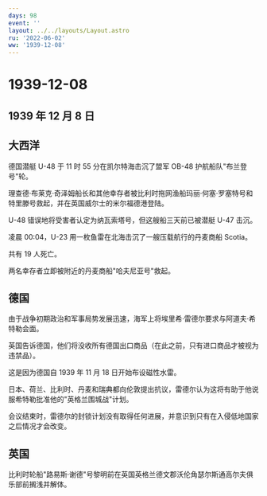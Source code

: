 ```yaml
---
days: 98
event: ''
layout: ../../layouts/Layout.astro
ru: '2022-06-02'
ww: '1939-12-08'
---
```


# 1939-12-08

## 1939 年 12 月 8 日

## 大西洋

德国潜艇 U-48 于 11 时 55 分在凯尔特海击沉了盟军 OB-48
护航船队"布兰登号"轮。

理查德·布莱克·奇泽姆船长和其他幸存者被比利时拖网渔船玛丽·何塞·罗塞特号和特里滕号救起，并在英国威尔士的米尔福德港登陆。

U-48 错误地将受害者认定为纳瓦索塔号，但这艘船三天前已被潜艇 U-47 击沉。

凌晨 00:04，U-23 用一枚鱼雷在北海击沉了一艘压载航行的丹麦商船 Scotia。

共有 19 人死亡。

两名幸存者立即被附近的丹麦商船"哈夫尼亚号"救起。

## 德国

由于战争初期政治和军事局势发展迅速，海军上将埃里希·雷德尔要求与阿道夫·希特勒会面。

英国告诉德国，他们将没收所有德国出口商品（在此之前，只有进口商品才被视为违禁品）。

这是因为德国自 1939 年 11 月 18 日开始布设磁性水雷。

日本、荷兰、比利时、丹麦和瑞典都向伦敦提出抗议，雷德尔认为这将有助于他说服希特勒批准他的"英格兰围城战"计划。

会议结束时，雷德尔的封锁计划没有取得任何进展，并意识到只有在入侵低地国家之后情况才会改变。

## 英国

比利时轮船"路易斯·谢德"号黎明前在英国英格兰德文郡沃伦角瑟尔斯通高尔夫俱乐部前搁浅并解体。